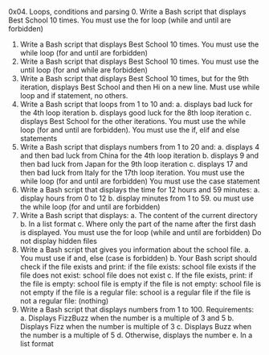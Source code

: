 0x04. Loops, conditions and parsing
0. Write a Bash script that displays Best School 10 times. You must use the for loop (while and until are forbidden)
1. Write a Bash script that displays Best School 10 times. You must use the while loop (for and until are forbidden)
2. Write a Bash script that displays Best School 10 times. You must use the until loop (for and while are forbidden)
3. Write a Bash script that displays Best School 10 times, but for the 9th iteration, displays Best School and then Hi on a new line. Must use while loop and if statement, no others.
4. Write a Bash script that loops from 1 to 10 and:
a. displays bad luck for the 4th loop iteration
b. displays good luck for the 8th loop iteration
c. displays Best School for the other iterations. You must use the while loop (for and until are forbidden). You must use the if, elif and else statements
5. Write a Bash script that displays numbers from 1 to 20 and:
a. displays 4 and then bad luck from China for the 4th loop iteration
b. displays 9 and then bad luck from Japan for the 9th loop iteration
c. displays 17 and then bad luck from Italy for the 17th loop iteration. You must use the while loop (for and until are forbidden)
You must use the case statement
6. Write a Bash script that displays the time for 12 hours and 59 minutes:
a. display hours from 0 to 12
b. display minutes from 1 to 59. ou must use the while loop (for and until are forbidden)
7. Write a Bash script that displays:
a. The content of the current directory
b. In a list format
c. Where only the part of the name after the first dash is displayed. You must use the for loop (while and until are forbidden)
Do not display hidden files
8. Write a Bash script that gives you information about the school file.
a. You must use if and, else (case is forbidden)
b. Your Bash script should check if the file exists and print:
 if the file exists: school file exists
 if the file does not exist: school file does not exist
c. If the file exists, print:
 if the file is empty: school file is empty
 if the file is not empty: school file is not empty
 if the file is a regular file: school is a regular file
 if the file is not a regular file: (nothing)
9. Write a Bash script that displays numbers from 1 to 100.
Requirements:
a. Displays FizzBuzz when the number is a multiple of 3 and 5
b. Displays Fizz when the number is multiple of 3
c. Displays Buzz when the number is a multiple of 5
d. Otherwise, displays the number
e. In a list format
